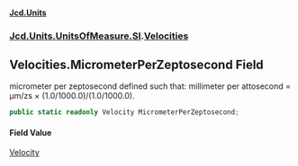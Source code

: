 #### [Jcd.Units](index 'index')
### [Jcd.Units.UnitsOfMeasure.SI](Jcd.Units.UnitsOfMeasure.SI 'Jcd.Units.UnitsOfMeasure.SI').[Velocities](Velocities 'Jcd.Units.UnitsOfMeasure.SI.Velocities')

## Velocities.MicrometerPerZeptosecond Field

micrometer per zeptosecond defined such that: millimeter per attosecond = μm/zs × (1.0/1000.0)/(1.0/1000.0).

```csharp
public static readonly Velocity MicrometerPerZeptosecond;
```

#### Field Value
[Velocity](Velocity 'Jcd.Units.UnitTypes.Velocity')